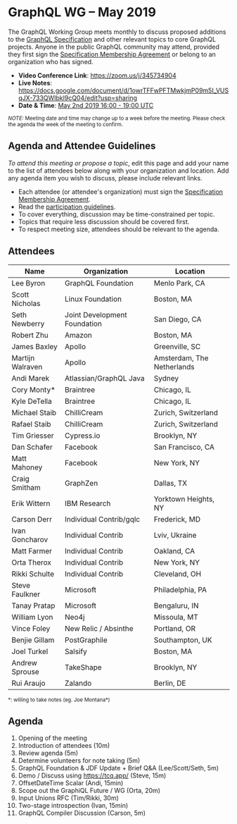# GraphQL WG – May 2019

The GraphQL Working Group meets monthly to discuss proposed additions to the
[GraphQL Specification](https://github.com/graphql/graphql-spec) and other
relevant topics to core GraphQL projects. Anyone in the public GraphQL
community may attend, provided they first sign the [Specification Membership Agreement](https://github.com/graphql/foundation) or belong to an organization who has signed.

- **Video Conference Link**: https://zoom.us/j/345734904
- **Live Notes**: https://docs.google.com/document/d/1owrTFFwPFTMwkjmP09m5I_VUSqJX-733QWIbkl9cQ04/edit?usp=sharing
- **Date & Time**: [May 2nd 2019 16:00 - 19:00 UTC](https://www.timeanddate.com/worldclock/meetingdetails.html?year=2019&month=5&day=2&hour=16&min=0&sec=0&p1=224&p2=179&p3=136&p4=37&p5=239&p6=101&p7=152)

<small>*NOTE:* Meeting date and time may change up to a week before the meeting.
Please check the agenda the week of the meeting to confirm.</small>


## Agenda and Attendee Guidelines

*To attend this meeting or propose a topic*, edit this page and add your name
to the list of attendees below along with your organization and location. Add any agenda item you wish to discuss, please include relevant links.

- Each attendee (or attendee's organization) must sign the [Specification Membership Agreement](https://github.com/graphql/foundation).
- Read the [participation guidelines](../README.md#participation-guidelines).
- To cover everything, discussion may be time-constrained per topic.
- Topics that require less discussion should be covered first.
- To respect meeting size, attendees should be relevant to the agenda.


## Attendees

Name                 | Organization       | Location
-------------------- | ------------------ | ----------------------
Lee Byron            | GraphQL Foundation | Menlo Park, CA
Scott Nicholas       | Linux Foundation   | Boston, MA
Seth Newberry        | Joint Development Foundation | San Diego, CA
Robert Zhu           | Amazon             | Boston, MA
James Baxley         | Apollo             | Greenville, SC
Martijn Walraven     | Apollo             | Amsterdam, The Netherlands
Andi Marek           | Atlassian/GraphQL Java | Sydney
Cory Monty\*         | Braintree          | Chicago, IL
Kyle DeTella         | Braintree          | Chicago, IL
Michael Staib        | ChilliCream        | Zurich, Switzerland
Rafael Staib         | ChilliCream        | Zurich, Switzerland
Tim Griesser         | Cypress.io         | Brooklyn, NY
Dan Schafer          | Facebook           | San Francisco, CA
Matt Mahoney         | Facebook           | New York, NY
Craig Smitham        | GraphZen           | Dallas, TX
Erik Wittern         | IBM Research       | Yorktown Heights, NY
Carson Derr          | Individual Contrib/gqlc | Frederick, MD
Ivan Goncharov       | Individual Contrib | Lviv, Ukraine
Matt Farmer          | Individual Contrib | Oakland, CA
Orta Therox          | Individual Contrib | New York, NY
Rikki Schulte        | Individual Contrib | Cleveland, OH
Steve Faulkner       | Microsoft          | Philadelphia, PA
Tanay Pratap         | Microsoft          | Bengaluru, IN
William Lyon         | Neo4j              | Missoula, MT
Vince Foley          | New Relic / Absinthe | Portland, OR
Benjie Gillam        | PostGraphile       | Southampton, UK
Joel Turkel          | Salsify            | Boston, MA
Andrew Sprouse       | TakeShape          | Brooklyn, NY
Rui Araujo           | Zalando            | Berlin, DE

<small>\*: willing to take notes (eg. Joe Montana\*)</small>


## Agenda

1. Opening of the meeting
1. Introduction of attendees (10m)
1. Review agenda (5m)
1. Determine volunteers for note taking (5m)
1. GraphQL Foundation & JDF Update + Brief Q&A (Lee/Scott/Seth, 5m)
1. Demo / Discuss using https://tcq.app/ (Steve, 15m)
1. OffsetDateTime Scalar (Andi, 15min)
1. Scope out the GraphiQL Future / WG (Orta, 20m)
1. Input Unions RFC (Tim/Rikki, 30m)
1. Two-stage introspection (Ivan, 15min)
1. GraphQL Compiler Discussion (Carson, 5m)
